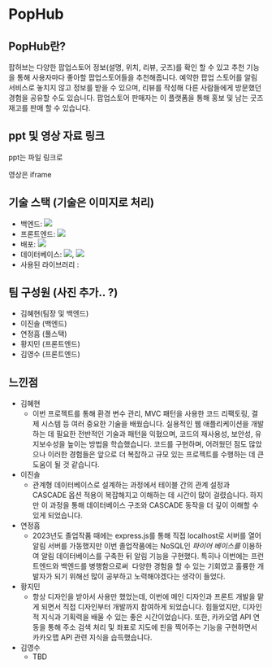 # PopHub

## PopHub란?

팝허브는 다양한 팝업스토어 정보(설명, 위치, 리뷰, 굿즈)를 확인 할 수 있고 추천 기능을 통해 사용자마다 좋아할 팝업스토어들을 추천해줍니다. 예약한 팝업 스토어를 알림 서비스로 놓치지 않고 정보를 받을 수 있으며, 리뷰를 작성해 다른 사람들에게 방문했던 경험을 공유할 수도 있습니다. 팝업스토어 판매자는 이 플랫폼을 통해 홍보 및 남는 굿즈 재고를 판매 할 수 있습니다. 

## ppt 및 영상 자료 링크

ppt는 파일 링크로

영상은 iframe

## 기술 스택 (기술은 이미지로 처리)

- 백엔드: <img src="https://img.shields.io/badge/node.js-339933?style=flat&logo=Node.js&logoColor=white"/>
- 프론트엔드: <img src="https://img.shields.io/badge/flutter-02569B?style=flat&logo=flutter&logoColor=white"/>
- 배포: <img src="https://img.shields.io/badge/heroku-430098?style=flat&logo=heroku&logoColor=white"/>
- 데이터베이스: <img src="https://img.shields.io/badge/mysql-4479A1?style=flat&logo=mysql&logoColor=white"/>, <img src="https://img.shields.io/badge/firebase-FFCA28?style=flat&logo=firebase&logoColor=black"/>
- 사용된 라이브러리 :

## 팀 구성원 (사진 추가.. ?)

- 김혜현(팀장 및 백엔드)
- 이진솔 (백엔드)
- 연정흠 (풀스택)
- 황지민 (프론트엔드)
- 김영수 (프론트엔드)

## 느낀점

- 김혜현
    - 이번 프로젝트를 통해 환경 변수 관리, MVC 패턴을 사용한 코드 리팩토링, 결제 시스템 등 여러 중요한 기술을 배웠습니다. 실용적인 웹 애플리케이션을 개발하는 데 필요한 전반적인 기술과 패턴을 익혔으며, 코드의 재사용성, 보안성, 유지보수성을 높이는 방법을 학습했습니다. 코드를 구현하며, 어려웠던 점도 많았으나 이러한 경험들은 앞으로 더 복잡하고 규모 있는 프로젝트를 수행하는 데 큰 도움이 될 것 같습니다.
- 이진솔
    - 관계형 데이터베이스로 설계하는 과정에서 테이블 간의 관계 설정과 CASCADE 옵션 적용이 복잡해지고 이해하는 데 시간이 많이 걸렸습니다. 하지만 이 과정을 통해 데이터베이스 구조와 CASCADE 동작을 더 깊이 이해할 수 있게 되었습니다.
- 연정흠
    - 2023년도 졸업작품 때에는 express.js를 통해 직접 localhost로 서버를 열어 알림 서버를 가동했지만 이번 졸업작품에는 NoSQL인 *파이어 베이스를* 이용하여 알림 데이터베이스를 구축한 뒤 알림 기능을 구현했다. 특히나 이번에는 프런트엔드와 백엔드를 병행함으로써  다양한 경험을 할 수 있는 기회였고 훌륭한 개발자가 되기 위해선 많이 공부하고 노력해야겠다는 생각이 들었다.
- 황지민
    - 항상 디자인을 받아서 사용만 했었는데, 이번에 메인 디자인과 프론트 개발을 맡게 되면서 직접 디자인부터 개발까지 참여하게 되었습니다. 힘들었지만, 디자인적 지식과 기획력을 배울 수 있는 좋은 시간이었습니다. 또한, 카카오맵 API 연동을 통해 주소 검색 처리 및 좌표로 지도에 핀을 찍어주는 기능을 구현하면서 카카오맵 API 관련 지식을 습득했습니다.
- 김영수
    - TBD
